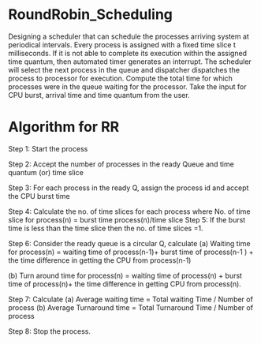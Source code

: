 # RoundRobin_Scheduling

Designing a scheduler that can schedule the processes arriving system at periodical intervals. 
Every process is assigned with a fixed time slice t milliseconds. If it is not able to complete its execution within the assigned time quantum, then automated timer generates an interrupt. 
The scheduler will select the next process in the queue and dispatcher dispatches the process to processor for execution. Compute the total time for which processes were in the queue waiting for the processor. Take the input for CPU burst, arrival time and time quantum from the user.

# Algorithm for RR

Step 1: Start the process

Step 2: Accept the number of processes in the ready Queue and time quantum (or) time slice

Step 3: For each process in the ready Q, assign the process id and accept the CPU burst time

Step 4: Calculate the no. of time slices for each process where
	No. of time slice for process(n) = burst time process(n)/time  slice
Step 5: If the burst time is less than the time slice then the no. of time slices =1.

Step 6: Consider the ready queue is a circular Q, calculate
(a) Waiting time for process(n) = waiting time of process(n-1)+ burst time of process(n-1 ) + the time difference in getting the CPU from process(n-1)

(b) Turn around time for process(n) = waiting time of process(n) + burst time of process(n)+ the time difference in getting CPU from process(n).

Step 7: Calculate 
(a) Average waiting time = Total waiting Time / Number of process
(b) Average Turnaround time = Total Turnaround Time / Number of process

Step 8: Stop the process.

